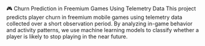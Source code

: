 🎮 Churn Prediction in Freemium Games Using Telemetry Data
This project predicts player churn in freemium mobile games using telemetry data collected over a short observation period. By analyzing in-game behavior and activity patterns, we use machine learning models to classify whether a player is likely to stop playing in the near future.
